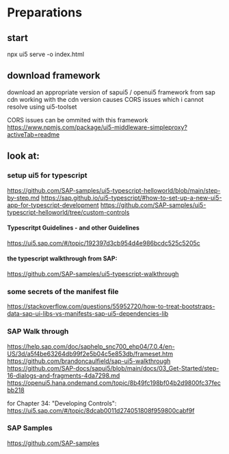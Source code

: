 # Preparations

## start
npx ui5 serve -o index.html

## download framework
download an appropriate version of sapui5 / openui5 framework from sap cdn
working with the cdn version causes CORS issues which i cannot resolve using ui5-toolset

CORS issues can be ommited with this framework
https://www.npmjs.com/package/ui5-middleware-simpleproxy?activeTab=readme


## look at:
### setup ui5 for typescript
https://github.com/SAP-samples/ui5-typescript-helloworld/blob/main/step-by-step.md
https://sap.github.io/ui5-typescript/#how-to-set-up-a-new-ui5-app-for-typescript-development
https://github.com/SAP-samples/ui5-typescript-helloworld/tree/custom-controls

#### Typescritpt Guidelines  - and other Guidelines
https://ui5.sap.com/#/topic/192397d3cb954d4e986bcdc525c5205c

#### the typescript walkthrough from SAP:
https://github.com/SAP-samples/ui5-typescript-walkthrough


### some secrets of the manifest file
https://stackoverflow.com/questions/55952720/how-to-treat-bootstraps-data-sap-ui-libs-vs-manifests-sap-ui5-dependencies-lib

### SAP Walk through
https://help.sap.com/doc/saphelp_snc700_ehp04/7.0.4/en-US/3d/a5f4be63264db99f2e5b04c5e853db/frameset.htm
https://github.com/brandoncaulfield/sap-ui5-walkthrough
https://github.com/SAP-docs/sapui5/blob/main/docs/03_Get-Started/step-16-dialogs-and-fragments-4da7298.md
https://openui5.hana.ondemand.com/topic/8b49fc198bf04b2d9800fc37fecbb218

for Chapter 34: "Developing Controls": https://ui5.sap.com/#/topic/8dcab0011d274051808f959800cabf9f


### SAP Samples 
https://github.com/SAP-samples